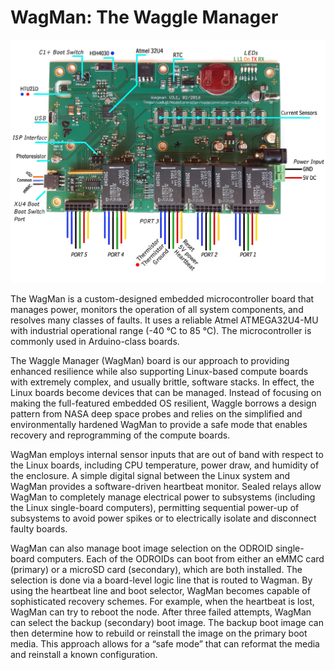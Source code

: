 # WagMan: The Waggle Manager

<img src="./v3/resources/WagmanAnnotated.jpg" width="800">

The WagMan is a custom-designed embedded microcontroller board that manages power, monitors the operation of all system components, and 
resolves many classes of faults. It uses a reliable Atmel ATMEGA32U4-MU with industrial operational range (-40 °C to 85 °C). The microcontroller is commonly used in Arduino-class boards.

The Waggle Manager (WagMan) board is our approach to providing enhanced resilience while also supporting Linux-based compute boards with extremely complex, and usually brittle, software stacks. In effect, the Linux boards become devices that can be managed.  Instead of focusing on making the full-featured embedded OS resilient, Waggle borrows a design pattern from NASA deep space probes and relies on the simplified and environmentally hardened WagMan to provide a safe mode that enables recovery and reprogramming of the compute boards. 

WagMan employs internal sensor inputs that are out of band with respect to the Linux boards, including CPU temperature, power draw, and humidity of the enclosure. A simple digital signal between the Linux system and WagMan provides a software-driven heartbeat monitor. Sealed relays allow WagMan to completely manage electrical power to subsystems (including the Linux single-board computers), permitting sequential 
power-up of subsystems to avoid power spikes or to electrically isolate and disconnect faulty boards. 

WagMan can also manage boot image selection on the ODROID single-board computers. Each of the ODROIDs can boot from either an eMMC card (primary) or a microSD card (secondary), which are both installed. The selection is done via a board-level logic line that is routed to Wagman.  By using the heartbeat line and boot selector, WagMan becomes capable of sophisticated recovery schemes. For example, when the 
heartbeat is lost, WagMan can try to reboot the node.  After three failed attempts, WagMan can select the backup (secondary) boot image. The backup boot image can then determine how to rebuild or reinstall the image on the primary boot media. This approach allows for a “safe mode” that can reformat the media and reinstall a known configuration. 

